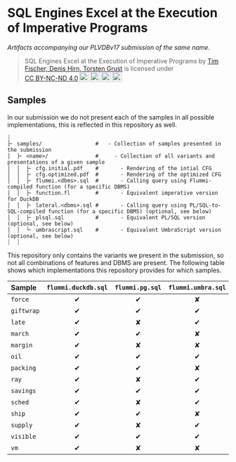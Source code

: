 # SQL Engines Excel at the Execution of Imperative Programs

_Artifacts accompanying our PLVDBv17 submission of the same name._

> <p xmlns:cc="http://creativecommons.org/ns#" xmlns:dct="http://purl.org/dc/terms/"><span property="dct:title">SQL Engines Excel at the Execution of Imperative Programs</span> by <a rel="cc:attributionURL dct:creator" property="cc:attributionName" href="https://db.cs.uni-tuebingen.de/">Tim Fischer, Denis Hirn, Torsten Grust</a> is licensed under <a href="http://creativecommons.org/licenses/by-nc-nd/4.0/?ref=chooser-v1" target="_blank" rel="license noopener noreferrer" style="display:inline-block;">CC BY-NC-ND 4.0<img style="height:22px!important;margin-left:3px;vertical-align:text-bottom;" src="https://mirrors.creativecommons.org/presskit/icons/cc.svg?ref=chooser-v1"><img style="height:22px!important;margin-left:3px;vertical-align:text-bottom;" src="https://mirrors.creativecommons.org/presskit/icons/by.svg?ref=chooser-v1"><img style="height:22px!important;margin-left:3px;vertical-align:text-bottom;" src="https://mirrors.creativecommons.org/presskit/icons/nc.svg?ref=chooser-v1"><img style="height:22px!important;margin-left:3px;vertical-align:text-bottom;" src="https://mirrors.creativecommons.org/presskit/icons/nd.svg?ref=chooser-v1"></a></p>

## Samples

In our submission we do not present each of the samples in all possible implementations, this is reflected in this repository as well.

```
┊
├╴ samples/                 #   - Collection of samples presented in the submission
│  ├╴ <name>/               #     - Collection of all variants and presentations of a given sample
│  │  ├╴ cfg.initial.pdf    #       - Rendering of the intial CFG
│  │  ├╴ cfg.optimized.pdf  #       - Rendering of the optimized CFG
│  │  ├╴ flummi.<dbms>.sql  #       - Calling query using Flummi-compiled function (for a specific DBMS)
│  │  ├╴ function.fl        #       - Equivalent imperative version for DuckDB
│  │  ├╴ lateral.<dbms>.sql #       - Calling query using PL/SQL-to-SQL-compiled function (for a specific DBMS) (optional, see below)
│  │  ├╴ plsql.sql          #       - Equivalent PL/SQL version (optional, see below)
│  │  └╴ umbrascript.sql    #       - Equivalent UmbraScript version (optional, see below)
┊  ┊
```

This repository only contains the variants we present in the submission, so not all combinations of features and DBMS are present. The following table shows which implementations this repository provides for which samples.

| Sample     | `flummi.duckdb.sql` | `flummi.pg.sql` | `flummi.umbra.sql` | `lateral.duckdb.sql` | `lateral.pg.sql` | `plsql.sql` | `umbrascript.sql` |
| :--------- | :-----------------: | :-------------: | :----------------: | :------------------: | :--------------: | :---------: | :---------------: |
| `force`    |          ✔︎          |        ✔︎        |         ✘          |          ✘           |        ✘         |      ✘      |         ✘         |
| `giftwrap` |          ✔︎          |        ✔︎        |         ✔︎          |          ✔︎           |        ✔︎         |      ✔︎      |         ✔︎         |
| `late`     |          ✔︎          |        ✘        |         ✔︎          |          ✘           |        ✘         |      ✘      |         ✔︎         |
| `march`    |          ✔︎          |        ✔︎        |         ✘          |          ✘           |        ✘         |      ✘      |         ✘         |
| `margin`   |          ✔︎          |        ✘        |         ✘          |          ✘           |        ✘         |      ✘      |         ✔︎         |
| `oil`      |          ✔︎          |        ✔︎        |         ✔︎          |          ✔︎           |        ✔︎         |      ✔︎      |         ✘         |
| `packing`  |          ✔︎          |        ✔︎        |         ✘          |          ✔︎           |        ✔︎         |      ✔︎      |         ✔︎         |
| `ray`      |          ✔︎          |        ✘        |         ✔︎          |          ✘           |        ✘         |      ✘      |         ✘         |
| `savings`  |          ✔︎          |        ✔︎        |         ✔︎          |          ✘           |        ✘         |      ✘      |         ✘         |
| `sched`    |          ✔︎          |        ✘        |         ✔︎          |          ✘           |        ✘         |      ✘      |         ✘         |
| `ship`     |          ✔︎          |        ✔︎        |         ✘          |          ✔︎           |        ✔︎         |      ✔︎      |         ✘         |
| `supply`   |          ✔︎          |        ✘        |         ✔︎          |          ✘           |        ✘         |      ✘      |         ✔︎         |
| `visible`  |          ✔︎          |        ✔︎        |         ✔︎          |          ✘           |        ✘         |      ✘      |         ✔︎         |
| `vm`       |          ✔︎          |        ✘        |         ✘          |          ✘           |        ✘         |      ✘      |         ✘         |
